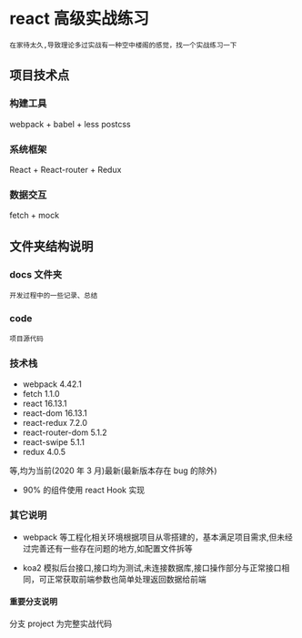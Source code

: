 # react 高级实战练习

`在家待太久,导致理论多过实战有一种空中楼阁的感觉，找一个实战练习一下`

## 项目技术点

### 构建工具

webpack + babel + less postcss

### 系统框架

React + React-router + Redux

### 数据交互

fetch + mock

## 文件夹结构说明

### docs 文件夹

`开发过程中的一些记录、总结`

### code 

`项目源代码`

### 技术栈

+ webpack 4.42.1
+ fetch 1.1.0
+ react 16.13.1
+ react-dom 16.13.1
+ react-redux 7.2.0
+ react-router-dom 5.1.2
+ react-swipe 5.1.1
+ redux 4.0.5

等,均为当前(2020 年 3 月)最新(最新版本存在 bug 的除外)

+ 90% 的组件使用 react Hook 实现

### 其它说明

+ webpack 等工程化相关环境根据项目从零搭建的，基本满足项目需求,但未经过完善还有一些存在问题的地方,如配置文件拆等

+ koa2 模拟后台接口,接口均为测试,未连接数据库,接口操作部分与正常接口相同，可正常获取前端参数也简单处理返回数据给前端

#### 重要分支说明

分支 project 为完整实战代码

